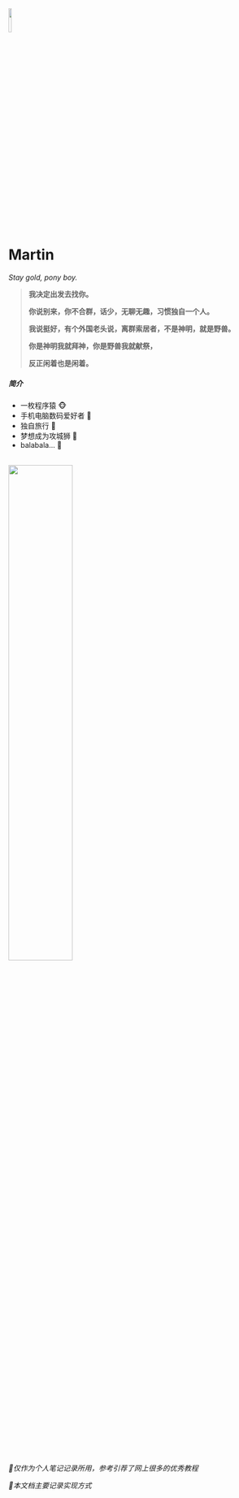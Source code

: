 <img src="https://cdn.jsdelivr.net/gh/lblbk/picgo/work/20201224164001.png" width="11%" height="11%" >

# **Martin**

*Stay gold, pony boy.*

> **我决定出发去找你。**
>
> **你说别来，你不合群，话少，无聊无趣，习惯独自一个人。**
>
> **我说挺好，有个外国老头说，离群索居者，不是神明，就是野兽。**
>
> **你是神明我就拜神，你是野兽我就献祭，**
>
> **反正闲着也是闲着。**



##### 简介
- 一枚程序猿 :monkey_face: 
- 手机电脑数码爱好者 :iphone:
- 独自旅行 🚆
- 梦想成为攻城狮 🍋
- balabala... :book:

<br>

<img src="https://cdn.jsdelivr.net/gh/lblbk/picgo/img/default1.jpg" width="50%" height="50%" >

*🎉仅作为个人笔记记录所用，参考引荐了网上很多的优秀教程*

*🎉本文档主要记录实现方式*

